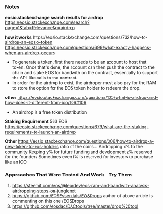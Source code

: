### Notes
**eosio.stackexchange search results for airdrop**
https://eosio.stackexchange.com/search?page=1&tab=Relevance&q=airdrop

**how it works**
https://eosio.stackexchange.com/questions/732/how-to-airdrop-an-eosio-token
https://eosio.stackexchange.com/questions/699/what-exactly-happens-when-an-airdrop-occurs
* To generate a token, first there needs to be an account to host that token. Once that's done, the account can then push the contract to the chain and stake EOS for bandwith on the contract, essentially to support the API-like calls to the contract.
* In order for the airdrop to exist, the airdroper must also pay for the RAM to store the option for the EOS token holder to redeem the drop.

**other**
https://eosio.stackexchange.com/questions/105/what-is-airdrop-and-how-does-it-different-from-ico/106#106
* An airdrop is a free token distribution

**Staking Requirement**
563 EOS
https://eosio.stackexchange.com/questions/679/what-are-the-staking-requirements-to-launch-an-airdrop

**Other**
https://eosio.stackexchange.com/questions/306/how-to-airdrop-a-new-token-to-eos-holders
ratio of the coins...
Airdropping x% to the community
Keeping y% for future funding and development
z% reserved for the founders
Sometimes even i% is reserved for investors to purchase like an ICO


### Approaches That Were Tested And Work - Try Them 
1. https://steemit.com/eos/@leordev/eos-ram-and-bandwith-analysis-airdropping-steps-on-junglenet
2. https://github.com/EOSEssentials/EOSDrops author of above article is commenting on this one /EOSDrops
3. https://github.com/eosdac/DACtools/tree/master/drop%20tool





